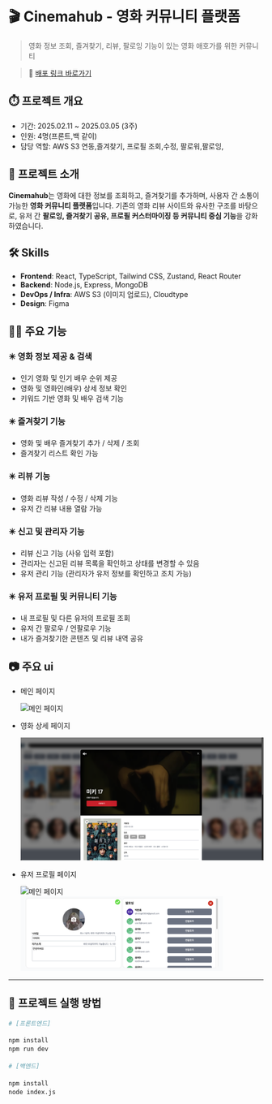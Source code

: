 # 🎬 Cinemahub - 영화 커뮤니티 플랫폼

> 영화 정보 조회, 즐겨찾기, 리뷰, 팔로잉 기능이 있는 영화 애호가를 위한 커뮤니티

> 🔗 [배포 링크 바로가기](https://web-cinemahub-front-m88gjvsd5fb295a9.sel4.cloudtype.app/)

## ⏱️ 프로젝트 개요

- 기간: 2025.02.11 ~ 2025.03.05 (3주)
- 인원: 4명(프론트,백 같이)
- 담당 역할: AWS S3 연동,즐겨찾기, 프로필 조회,수정, 팔로워,팔로잉,

## 📌 프로젝트 소개

**Cinemahub**는 영화에 대한 정보를 조회하고, 즐겨찾기를 추가하며, 사용자 간 소통이 가능한 **영화 커뮤니티 플랫폼**입니다. 기존의 영화 리뷰 사이트와 유사한 구조를 바탕으로, 유저 간 **팔로잉, 즐겨찾기 공유, 프로필 커스터마이징 등 커뮤니티 중심 기능**을 강화하였습니다.

## 🛠️ Skills

- **Frontend**: React, TypeScript, Tailwind CSS, Zustand, React Router
- **Backend**: Node.js, Express, MongoDB
- **DevOps / Infra**: AWS S3 (이미지 업로드), Cloudtype
- **Design**: Figma

## 👨‍💻 주요 기능

### ✴️ 영화 정보 제공 & 검색

- 인기 영화 및 인기 배우 순위 제공
- 영화 및 영화인(배우) 상세 정보 확인
- 키워드 기반 영화 및 배우 검색 기능

### ✴️ 즐겨찾기 기능

- 영화 및 배우 즐겨찾기 추가 / 삭제 / 조회
- 즐겨찾기 리스트 확인 가능

### ✴️ 리뷰 기능

- 영화 리뷰 작성 / 수정 / 삭제 기능
- 유저 간 리뷰 내용 열람 가능

### ✴️ 신고 및 관리자 기능

- 리뷰 신고 기능 (사유 입력 포함)
- 관리자는 신고된 리뷰 목록을 확인하고 상태를 변경할 수 있음
- 유저 관리 기능 (관리자가 유저 정보를 확인하고 조치 가능)

### ✴️ 유저 프로필 및 커뮤니티 기능

- 내 프로필 및 다른 유저의 프로필 조회
- 유저 간 팔로우 / 언팔로우 기능
- 내가 즐겨찾기한 콘텐츠 및 리뷰 내역 공유

## 📷 주요 ui

- 메인 페이지

  <img src="./public/images/main.png" alt="메인 페이지"  />

- 영화 상세 페이지

  <img src="./public/images/sub1.png" alt="메인 페이지"  />

- 유저 프로필 페이지

  <img src="./public/images/Profile.png" alt="메인 페이지" width="400" />
  <img src="./public/images/profile2.png" alt="메인 페이지" width="400" />

---

## 📂 프로젝트 실행 방법

```bash
# [프론트엔드]

npm install
npm run dev

# [백엔드]

npm install
node index.js
```
